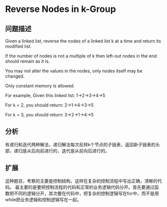 # Reverse Nodes in k-Group
## 问题描述
Given a linked list, reverse the nodes of a linked list k at a time and return its modified list.

If the number of nodes is not a multiple of k then left-out nodes in the end should remain as it is.

You may not alter the values in the nodes, only nodes itself may be changed.

Only constant memory is allowed.

For example,
Given this linked list: 1->2->3->4->5

For k = 2, you should return: 2->1->4->3->5

For k = 3, you should return: 3->2->1->4->5

## 分析
有递归和迭代两种解法，递归解法每次反转k个节点的子链表，返回新子链表的头部，递归是从后向前进行的，迭代是从前向后进行的。
## 扩展
这种题目，考察的主要是控制结构，这样在复杂的控制流程中写出正确，清晰的代码。
最主要的是要把控制流程的代码和正常的业务逻辑代码分开。首先要通过函数把不同的逻辑分开，其次要在代码中，把复杂的控制逻辑写在for中，而不是用while把业务逻辑和控制逻辑写在一起。